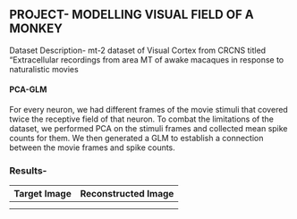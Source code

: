 ## PROJECT- MODELLING VISUAL FIELD OF A MONKEY
Dataset Description- mt-2 dataset of Visual Cortex from CRCNS titled “Extracellular recordings from area MT of awake macaques in response to naturalistic movies    

#### PCA-GLM   
For every neuron, we had different frames of the movie stimuli that covered twice the receptive field of that neuron. To combat the limitations of the dataset, we performed PCA on the stimuli frames and collected mean spike counts for them. We then generated a GLM to establish a connection between the movie frames and spike counts.     

### Results-
| Target Image   | Reconstructed Image |
| ------- | ------- |
|         |         |
|         |         |

